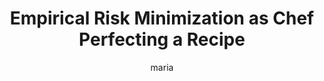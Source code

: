 ---
title: Empirical Risk Minimization as Chef Perfecting a Recipe
author: maria
Definition: Weights are numerical values associated with the connections between neurons. They determine the strength of these connections and, in turn, the influence that one neuron's output has on another neuron's input.
Description: "Empirical Risk Minimization is like a chef perfecting a recipe by tasting and adjusting it based only on a sample of guests (training data) rather than the entire population of diners (true data distribution). This analogy emphasizes that the chef (like the learning algorithm) can only base improvements on a limited sample, aiming to generalize the adjustments as best as possible to suit everyone's palate—even those not present at the tasting."
OriginSource: "ChatGPT 4o"
Mapping:
  "Empirical Risk Minimization": "Chef perfecting a recipe"
  "Optimizing model parameters": "Adjusting ingredients or cooking technique"
  "Empirical risk / average loss": "Guests' feedback on taste "
  "Training dataset": "Sample of guests"
  "True (unknown) data distribution": "Entire population of potential diners"
ExpertRating: Mediocre
---